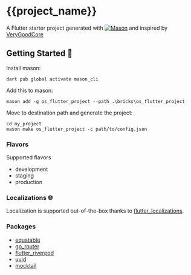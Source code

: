 # {{project_name}}

A Flutter starter project generated with [![Mason](https://img.shields.io/endpoint?url=https%3A%2F%2Ftinyurl.com%2Fmason-badge)](https://github.com/felangel/mason) and inspired by [VeryGoodCore](https://github.com/VeryGoodOpenSource/very_good_core)

## Getting Started 🚀

Install mason:

`dart pub global activate mason_cli`

Add this to mason:

`mason add -g os_flutter_project --path .\bricks\os_flutter_project`

Move to destination path and generate the project:

```
cd my_project
mason make os_flutter_project -c path/to/config.json
```

### Flavors 

Supported flavors

- development
- staging
- production
  
### Localizations 🌐

Localization is supported out-of-the-box thanks to [flutter_localizations](https://docs.flutter.dev/accessibility-and-localization/internationalization).

### Packages

- [equatable](https://pub.dev/packages/equatable)
- [go_router](https://pub.dev/packages/go_router)
- [flutter_riverpod](https://pub.dev/packages/flutter_riverpod)
- [uuid](https://pub.dev/packages/uuid)
- [mocktail](https://pub.dev/packages/mocktail)
